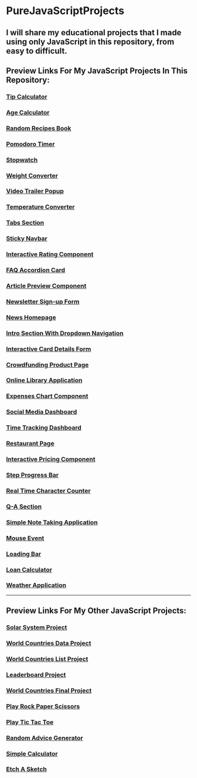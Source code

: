 # PureJavaScriptProjects
 I will share my educational projects that I made using only JavaScript in this repository, from easy to difficult.
---
## Preview Links For My JavaScript Projects In This Repository:

### [Tip Calculator](https://htmlpreview.github.io/?https://github.com/selimbiber/PureJavaScriptProjects/blob/main/TipCalculator/index.html)
### [Age Calculator](https://htmlpreview.github.io/?https://github.com/selimbiber/Pure-JavaScript-Projects/blob/main/AgeCalculator/index.html)
### [Random Recipes Book](https://htmlpreview.github.io/?https://github.com/selimbiber/Pure-JavaScript-Projects/blob/main/RandomRecipesBook/index.html)
### [Pomodoro Timer](https://htmlpreview.github.io/?https://github.com/selimbiber/Pure-JavaScript-Projects/blob/main/PomodoroTimer/index.html)
### [Stopwatch](https://htmlpreview.github.io/?https://github.com/selimbiber/Pure-JavaScript-Projects/blob/main/Stopwatch/index.html)
### [Weight Converter](https://htmlpreview.github.io/?https://github.com/selimbiber/PureJavaScriptProjects/blob/main/WeightConverter/index.html)
### [Video Trailer Popup](https://htmlpreview.github.io/?https://github.com/selimbiber/PureJavaScriptProjects/blob/main/VideoTrailerPopup/index.html)
### [Temperature Converter](https://htmlpreview.github.io/?https://github.com/selimbiber/PureJavaScriptProjects/blob/main/TemperatureConverter/index.html)
### [Tabs Section](https://htmlpreview.github.io/?https://github.com/selimbiber/PureJavaScriptProjects/blob/main/TabsSection/index.html)
### [Sticky Navbar](https://htmlpreview.github.io/?https://github.com/selimbiber/PureJavaScriptProjects/blob/main/StickyNavbar/index.html)
### [Interactive Rating Component](https://htmlpreview.github.io/?https://github.com/selimbiber/Pure-JavaScript-Projects/blob/main/InteractiveRatingComponent/index.html)
### [FAQ Accordion Card](https://htmlpreview.github.io/?https://github.com/selimbiber/Pure-JavaScript-Projects/blob/main/FAQ-accordion-card/index.html)
### [Article Preview Component](https://htmlpreview.github.io/?https://github.com/selimbiber/Pure-JavaScript-Projects/blob/main/ArticlePreviewComponent/index.html)
### [Newsletter Sign-up Form](https://htmlpreview.github.io/?https://github.com/selimbiber/Pure-JavaScript-Projects/blob/main/NewsletterSign-upForm/index.html)
### [News Homepage](https://htmlpreview.github.io/?https://github.com/selimbiber/Pure-JavaScript-Projects/blob/main/NewsHomepage/index.html)
### [Intro Section With Dropdown Navigation](https://htmlpreview.github.io/?https://github.com/selimbiber/Pure-JavaScript-Projects/blob/main/DropdownNavigation/index.html)
### [Interactive Card Details Form](https://htmlpreview.github.io/?https://github.com/selimbiber/Pure-JavaScript-Projects/blob/main/InteractiveCardDetailsForm/index.html)
### [Crowdfunding Product Page](https://htmlpreview.github.io/?https://github.com/selimbiber/Pure-JavaScript-Projects/blob/main/CrowdfundingProductPage/index.html)
### [Online Library Application](https://htmlpreview.github.io/?https://github.com/selimbiber/Pure-JavaScript-Projects/blob/main/OnlineLibrary/index.html)
### [Expenses Chart Component](https://htmlpreview.github.io/?https://github.com/selimbiber/Pure-JavaScript-Projects/blob/main/ExpensesChartComponent/index.html)
### [Social Media Dashboard](https://htmlpreview.github.io/?https://github.com/selimbiber/Pure-JavaScript-Projects/blob/main/SocialMediaDashboard/dist/index.html)
### [Time Tracking Dashboard](https://htmlpreview.github.io/?https://github.com/selimbiber/Pure-JavaScript-Projects/blob/main/TimeTrackingDashboard/dist/index.html)
### [Restaurant Page](https://htmlpreview.github.io/?https://github.com/selimbiber/Pure-JavaScript-Projects/blob/main/RestaurantPage/dist/index.html)
### [Interactive Pricing Component](https://htmlpreview.github.io/?https://github.com/selimbiber/Pure-JavaScript-Projects/blob/main/InteractivePricingComponent/dist/index.html)
### [Step Progress Bar](https://htmlpreview.github.io/?https://github.com/selimbiber/PureJavaScriptProjects/blob/main/StepProgressBar/index.html)
### [Real Time Character Counter](https://htmlpreview.github.io/?https://github.com/selimbiber/PureJavaScriptProjects/blob/main/RealTimeCharacterCounter/index.html)
### [Q-A Section](https://htmlpreview.github.io/?https://github.com/selimbiber/PureJavaScriptProjects/blob/main/Q-A-Section/index.html)
### [Simple Note Taking Application](https://htmlpreview.github.io/?https://github.com/selimbiber/PureJavaScriptProjects/blob/main/SimpleNoteTakingApplication/index.html)
### [Mouse Event](https://htmlpreview.github.io/?https://github.com/selimbiber/PureJavaScriptProjects/blob/main/MouseEvent/index.html)
### [Loading Bar](https://htmlpreview.github.io/?https://github.com/selimbiber/PureJavaScriptProjects/blob/main/LoadingBar/index.html)
### [Loan Calculator](https://htmlpreview.github.io/?https://github.com/selimbiber/PureJavaScriptProjects/blob/main/LoanCalculator/index.html)
### [Weather Application](https://htmlpreview.github.io/?https://github.com/selimbiber/Pure-JavaScript-Projects/blob/main/WeatherApplication/dist/index.html)
---
## Preview Links For My Other JavaScript Projects:

### [Solar System Project](https://htmlpreview.github.io/?https://github.com/selimbiber/30DaysOfJavaScriptChallenge/blob/master/Day24-ProjectSolarSystem/index.html)
### [World Countries Data Project](https://htmlpreview.github.io/?https://github.com/selimbiber/30DaysOfJavaScriptChallenge/blob/master/Day25-WorldCountriesDataProject/index.html)
### [World Countries List Project](https://htmlpreview.github.io/?https://github.com/selimbiber/30DaysOfJavaScriptChallenge/blob/master/Day26-WorldCountriesListProject/index.html)
### [Leaderboard Project](https://htmlpreview.github.io/?https://github.com/selimbiber/30DaysOfJavaScriptChallenge/blob/master/Day28-Leaderboard/index.html)
### [World Countries Final Project](https://htmlpreview.github.io/?https://github.com/selimbiber/30DaysOfJavaScriptChallenge/blob/master/Day30-WorldCountriesFinalProject/index.html)
### [Play Rock Paper Scissors](https://htmlpreview.github.io/?https://github.com/selimbiber/Play-Rock-Paper-Scissors/blob/main/index.html)
### [Play Tic Tac Toe](https://htmlpreview.github.io/?https://github.com/selimbiber/SimpleWebBrowserGames/blob/main/TicTacToe/index.html)
### [Random Advice Generator](https://htmlpreview.github.io/?https://github.com/selimbiber/RandomGenerators/blob/main/RandomAdviceGenerator/index.html)
### [Simple Calculator](https://htmlpreview.github.io/?https://github.com/selimbiber/Simple-Calculator/blob/main/index.html)
### [Etch A Sketch](https://htmlpreview.github.io/?https://github.com/selimbiber/Etch-A-Sketch/blob/main/index.html)

